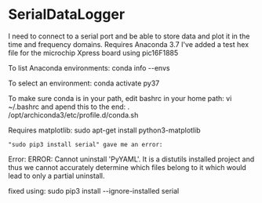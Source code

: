 # SerialDataLogger
I need to connect to a serial port and be able to store data and plot it in the time and frequency domains.
  Requires Anaconda 3.7
  I've added a test hex file for the microchip Xpress board using pic16F1885
  
  To list Anaconda environments: conda info --envs
  
  To select an environment: conda activate py37
  
  To make sure conda is in your path, edit bashrc in your home path:
    vi ~/.bashrc and apend this to the end:
    . /opt/archiconda3/etc/profile.d/conda.sh
    
   Requires matplotlib:
   sudo apt-get install python3-matplotlib
   
    "sudo pip3 install serial" gave me an error:

   Error: ERROR: Cannot uninstall 'PyYAML'. It is a distutils installed project and thus we cannot accurately determine which files belong to it which would lead to only a partial uninstall.
   
   fixed using:
   sudo pip3 install --ignore-installed serial


